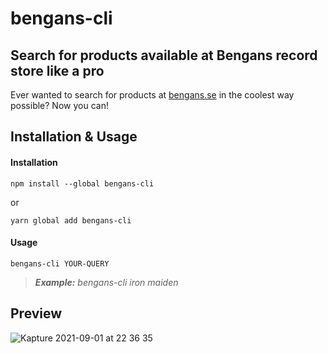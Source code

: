 
# bengans-cli

## Search for products available at Bengans record store like a pro
Ever wanted to search for products at [bengans.se](https://bengans.se) in the coolest way possible? Now you can!

## Installation & Usage

#### Installation

``` 
npm install --global bengans-cli
```
or 
```
yarn global add bengans-cli
```

#### Usage
``` 
bengans-cli YOUR-QUERY 
```
> ***Example:*** *bengans-cli iron maiden*
> 


## Preview 
![Kapture 2021-09-01 at 22 36 35](https://user-images.githubusercontent.com/45793849/131741555-5224b432-5485-44c1-8bd9-ea014b32bd46.gif)
